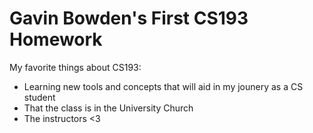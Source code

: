 # Gavin Bowden's First CS193 Homework

My favorite things about CS193:
- Learning new tools and concepts that will aid in my jounery as a CS student
- That the class is in the University Church
- The instructors <3
